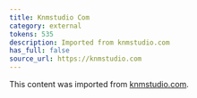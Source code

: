 ```yaml
---
title: Knmstudio Com
category: external
tokens: 535
description: Imported from knmstudio.com
has_full: false
source_url: https://knmstudio.com
---
```


This content was imported from [knmstudio.com](https://knmstudio.com).
